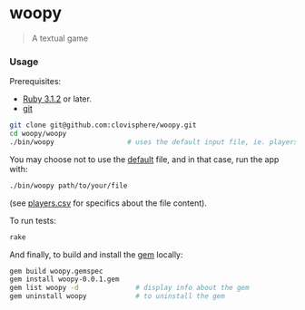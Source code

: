 # woopy

> A textual game

### Usage

Prerequisites:

- [Ruby 3.1.2](https://www.ruby-lang.org/en/downloads/) or later.
- [git](https://git-scm.com)

```bash
git clone git@github.com:clovisphere/woopy.git
cd woopy/woopy
./bin/woopy                  # uses the default input file, ie. players.csv
```

You may choose not to use the [default](./bin/players.csv) file, and in that case, run the app with:

```bash
./bin/woopy path/to/your/file
```

(see [players.csv](./bin/movies.csv) for specifics about the file content).

To run tests:

```bash
rake
```

And finally, to build and install the [gem](./woopy.gemspec) locally:

```bash
gem build woopy.gemspec
gem install woopy-0.0.1.gem
gem list woopy -d              # display info about the gem
gem uninstall woopy            # to uninstall the gem
```
